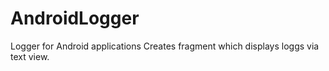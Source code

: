# AndroidLogger
Logger for Android applications 
Creates fragment which displays loggs via text view.
